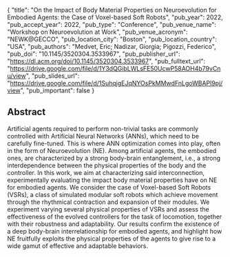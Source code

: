 {
  "title": "On the Impact of Body Material Properties on Neuroevolution for Embodied Agents: the Case of Voxel-based Soft Robots",
  "pub_year": 2022,
  "pub_accept_year": 2022,
  "pub_type": "Conference",
  "pub_venue_name": "Workshop on Neuroevolution at Work",
  "pub_venue_acronym": "NEWK@GECCO",
  "pub_location_city": "Boston",
  "pub_location_country": "USA",
  "pub_authors": "Medvet, Eric; Nadizar, Giorgia; Pigozzi, Federico",
  "pub_doi": "10.1145/3520304.3533967",
  "pub_publisher_url": "https://dl.acm.org/doi/10.1145/3520304.3533967",
  "pub_fulltext_url": "https://drive.google.com/file/d/1Y3dQGibLWLsFE50UcwP58AOH4b79vCnu/view",
  "pub_slides_url": "https://drive.google.com/file/d/1SuhqjgEJqNYOsPkMMwdFnLgoWBAPl9pj/view",
  "pub_important": false
}

## Abstract
Artificial agents required to perform non-trivial tasks are commonly controlled with Artificial Neural Networks (ANNs), which need to be carefully fine-tuned. This is where ANN optimization comes into play, often in the form of Neuroevolution (NE). Among artificial agents, the embodied ones, are characterized by a strong body-brain entanglement, i.e., a strong interdependence between the physical properties of the body and the controller. In this work, we aim at characterizing said interconnection, experimentally evaluating the impact body material properties have on NE for embodied agents. We consider the case of Voxel-based Soft Robots (VSRs), a class of simulated modular soft robots which achieve movement through the rhythmical contraction and expansion of their modules. We experiment varying several physical properties of VSRs and assess the effectiveness of the evolved controllers for the task of locomotion, together with their robustness and adaptability. Our results confirm the existence of a deep body-brain interrelationship for embodied agents, and highlight how NE fruitfully exploits the physical properties of the agents to give rise to a wide gamut of effective and adaptable behaviors.
